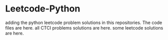 # Leetcode-Python
adding the python leetcode problem solutions in this repositories. 
The code files are here.
all CTCI problems solutions are here.
some leetcode solutions are here.
















































































































































































































































































































































































































































































































































































































































































































































































































































































































































































































































